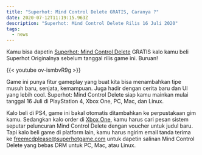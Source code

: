 ```yaml
---
title: "Superhot: Mind Control Delete GRATIS, Caranya ?"
date: 2020-07-12T11:19:15.963Z
description: "Superhot: Mind Control Delete Rilis 16 Juli 2020"
tags:
  - news
---
```

Kamu bisa dapetin [Superhot: Mind Control Delete](https://superhotgame.com/mind-control-delete/) GRATIS kalo kamu beli Superhot Originalnya sebelum tanggal rilis game ini. Buruan!

{{< youtube ov-ismbvR9g >}}

Game ini punya fitur gameplay yang buat kita bisa menambahkan tipe musuh baru, senjata, kemampuan. Juga hadir dengan cerita baru dan UI yang lebih cool. Superhot: Mind Control Delete siap kamu mainkan mulai tanggal 16 Juli di PlayStation 4, Xbox One, PC, Mac, dan Linux.

Kalo beli di PS4, game ini bakal otomatis ditambahkan ke perpustakaan gim kamu. Sedangkan kalo order di [Xbox One](https://news.xbox.com/en-us/2020/07/09/superhot-mind-control-delete-coming-soon/), kamu harus cari pesan sistem seputar peluncuran Mind Control Delete dengan voucher untuk judul baru. Tapi kalo beli game di platform lain, kamu harus ngirim email tanda terima ke freemcdplease@superhotgame.com untuk dapetin salinan Mind Control Delete yang bebas DRM untuk PC, Mac, atau Linux.
